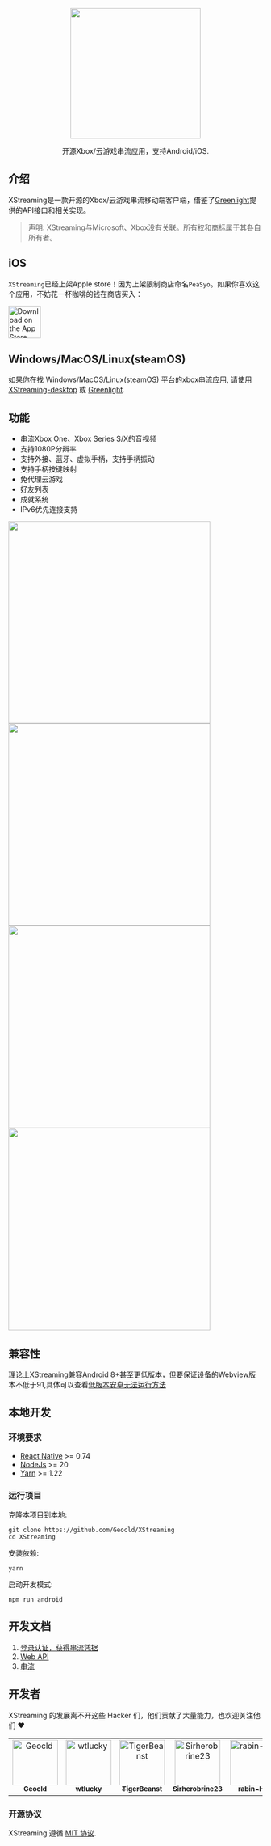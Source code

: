 <p align="center">
  <a href="https://github.com/Geocld/XStreaming">
    <img src="https://raw.githubusercontent.com/Geocld/XStreaming/main/images/logo.png" width="258">
  </a>
</p>

<p align="center">
  开源Xbox/云游戏串流应用，支持Android/iOS.
</p>

## 介绍

XStreaming是一款开源的Xbox/云游戏串流移动端客户端，借鉴了[Greenlight](https://github.com/unknownskl/greenlight)提供的API接口和相关实现。

> 声明: XStreaming与Microsoft、Xbox没有关联。所有权和商标属于其各自所有者。

## iOS

`XStreaming`已经上架Apple store！因为上架限制商店命名`PeaSyo`。如果你喜欢这个应用，不妨花一杯咖啡的钱在商店买入：

<a href="https://apps.apple.com/cn/app/peasyo/id6743263824">
    <img alt="Download on the App Store" src="https://raw.githubusercontent.com/Geocld/XStreaming/main/images/apple-store-badge.svg" style="height: 64px">
</a>

## Windows/MacOS/Linux(steamOS)

如果你在找 Windows/MacOS/Linux(steamOS) 平台的xbox串流应用, 请使用 [XStreaming-desktop](https://github.com/Geocld/XStreaming-desktop) 或 [Greenlight](https://github.com/unknownskl/greenlight).

## 功能

- 串流Xbox One、Xbox Series S/X的音视频
- 支持1080P分辨率
- 支持外接、蓝牙、虚拟手柄，支持手柄振动
- 支持手柄按键映射
- 免代理云游戏
- 好友列表
- 成就系统
- IPv6优先连接支持

<img src="https://raw.githubusercontent.com/Geocld/XStreaming/main/images/game.jpg" width="400" />
<img src="https://github.com/Geocld/XStreaming/blob/main/images/home.jpg" width="400" /> <img src="https://raw.githubusercontent.com/Geocld/XStreaming/main/images/xcloud.jpg" width="400" /><img src="https://raw.githubusercontent.com/Geocld/XStreaming/main/images/settings.jpg" width="400" />

## 兼容性
理论上XStreaming兼容Android 8+甚至更低版本，但要保证设备的Webview版本不低于91,具体可以查看[低版本安卓无法运行方法](https://github.com/Geocld/XStreaming/blob/main/tools/readme.md)

## 本地开发

### 环境要求
- [React Native](https://reactnative.dev/) >= 0.74
- [NodeJs](https://nodejs.org/) >= 20
- [Yarn](https://yarnpkg.com/) >= 1.22

### 运行项目

克隆本项目到本地:

```
git clone https://github.com/Geocld/XStreaming
cd XStreaming
```
安装依赖:

```
yarn
```

启动开发模式:

```
npm run android
```

## 开发文档

1. [登录认证，获得串流凭据](./docs/1.Auth_zh.md)
2. [Web API](./docs/2.Web_zh.md)
3. [串流](./docs/3.Stream_zh.md)

## 开发者

XStreaming 的发展离不开这些 Hacker 们，他们贡献了大量能力，也欢迎关注他们 ❤️

<!-- readme: contributors -start -->
<table>
<tr>
    <td align="center">
        <a href="https://github.com/Geocld">
            <img src="https://avatars.githubusercontent.com/u/13679095?v=4" width="90;" alt="Geocld"/>
            <br />
            <sub><b>Geocld</b></sub>
        </a>
    </td>
    <td align="center">
        <a href="https://github.com/wtlucky">
            <img src="https://avatars.githubusercontent.com/u/2265430?v=4" width="90;" alt="wtlucky"/>
            <br />
            <sub><b>wtlucky</b></sub>
        </a>
    </td>
    <td align="center">
        <a href="https://github.com/TigerBeanst">
            <img src="https://avatars.githubusercontent.com/u/3889846?v=4" width="90;" alt="TigerBeanst"/>
            <br />
            <sub><b>TigerBeanst</b></sub>
        </a>
    </td>
    <td align="center">
        <a href="https://github.com/Sirherobrine23">
            <img src="https://avatars.githubusercontent.com/u/50121801?v=4" width="90;" alt="Sirherobrine23"/>
            <br />
            <sub><b>Sirherobrine23</b></sub>
        </a>
    </td>
    <td align="center">
        <a href="https://github.com/rabin-HE">
            <img src="https://avatars.githubusercontent.com/u/96038890?v=4" width="90;" alt="rabin-HE"/>
            <br />
            <sub><b>rabin-HE</b></sub>
        </a>
    </td>
  </tr>
</table>
<!-- readme: contributors -end -->

### 开源协议

XStreaming 遵循 [MIT 协议](./LICENSE).
